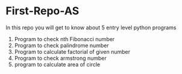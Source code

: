 # First-Repo-AS
In this repo you will get to know about 5 entry level python programs 
1. Program to check nth Fibonacci number 
2. Program to check palindrome number 
3. Program to calculate factorial of given number 
4. Program to check armstrong number
5. program to calculate area of circle
